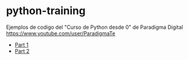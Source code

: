 # python-training
Ejemplos de codigo del "Curso de Python desde 0" de Paradigma Digital https://www.youtube.com/user/ParadigmaTe

- [Part 1](https://www.youtube.com/watch?v=U6thoMdtEq8)
- [Part 2](https://www.youtube.com/watch?v=s_H9XmLsDKA)
